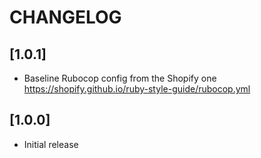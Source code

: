# CHANGELOG

## [1.0.1]

- Baseline Rubocop config from the Shopify one https://shopify.github.io/ruby-style-guide/rubocop.yml

## [1.0.0]

- Initial release

